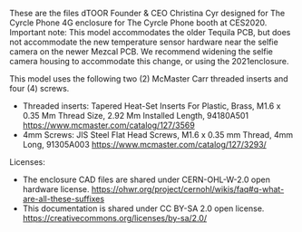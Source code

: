 These are the files dTOOR Founder & CEO Christina Cyr designed for The Cyrcle Phone 4G enclosure for The Cyrcle Phone booth at CES2020. Important note: This model accommodates the older Tequila PCB, but does not accommodate the new temperature sensor hardware near the selfie camera on the newer Mezcal PCB. We recommend widening the selfie camera housing to accommodate this change, or using the 2021enclosure. 

This model uses the following two (2) McMaster Carr threaded inserts and four (4) screws.

- Threaded inserts: Tapered Heat-Set Inserts For Plastic, Brass, M1.6 x 0.35 Mm Thread Size, 2.92 Mm Installed Length, 94180A501 https://www.mcmaster.com/catalog/127/3569
- 4mm Screws: JIS Steel Flat Head Screws, M1.6 x 0.35 mm Thread, 4mm Long, 91305A003 https://www.mcmaster.com/catalog/127/3293/

Licenses:
- The enclosure CAD files are shared under CERN-OHL-W-2.0 open hardware license. https://ohwr.org/project/cernohl/wikis/faq#q-what-are-all-these-suffixes
- This documentation is shared under CC BY-SA 2.0 open license. https://creativecommons.org/licenses/by-sa/2.0/
